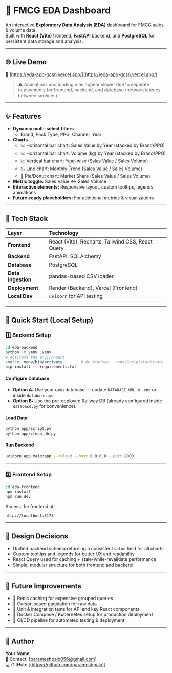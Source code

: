 # 🧠 FMCG EDA Dashboard

An interactive **Exploratory Data Analysis (EDA)** dashboard for FMCG sales & volume data.  
Built with **React (Vite)** frontend, **FastAPI** backend, and **PostgreSQL** for persistent data storage and analysis.

---

## 🌐 Live Demo

🔗 [https://eda-app-gcsn.vercel.app/](https://eda-app-gcsn.vercel.app/)

> ⚠️ Animations and loading may appear slower due to separate deployments for frontend, backend, and database (network latency between services).

---

## ✨ Features

- **Dynamic multi-select filters**
  - Brand, Pack Type, PPG, Channel, Year
- **Charts**
  - 📊 Horizontal bar chart: Sales Value by Year (stacked by Brand/PPG)
  - 📊 Horizontal bar chart: Volume (kg) by Year (stacked by Brand/PPG)
  - 📈 Vertical bar chart: Year-wise (Sales Value / Sales Volume)
  - 📉 Line chart: Monthly Trend (Sales Value / Sales Volume)
  - 🥧 Pie/Donut chart: Market Share (Sales Value / Sales Volume)
- **Metric toggle:** Sales Value ↔️ Sales Volume
- **Interactive elements:** Responsive layout, custom tooltips, legends, animations
- **Future-ready placeholders:** For additional metrics & visualizations

---

## 🧰 Tech Stack

| Layer | Technology |
|:------|:------------|
| **Frontend** | React (Vite), Recharts, Tailwind CSS, React Query |
| **Backend** | FastAPI, SQLAlchemy |
| **Database** | PostgreSQL |
| **Data ingestion** | pandas-based CSV loader |
| **Deployment** | Render (Backend), Vercel (Frontend) |
| **Local Dev** | `uvicorn` for API testing |

---

## 🚀 Quick Start (Local Setup)

### 1️⃣ Backend Setup

```bash
cd eda-backend
python -m venv .venv
# Activate the environment
source .venv/bin/activate        # On Windows: .venv\Scripts\activate
pip install -r requirements.txt
```

#### Configure Database

- **Option A:** Use your own database — update `DATABASE_URL` in `.env` or inside `database.py`.
- **Option B:** Use the pre-deployed Railway DB (already configured inside `database.py` for convenience).

#### Load Data

```bash
python app/script.py
python app/clean_db.py
```

#### Run Backend

```bash
uvicorn app.main:app --reload --host 0.0.0.0 --port 8000
```

---

### 2️⃣ Frontend Setup

```bash
cd eda-frontend
npm install
npm run dev
```

Access the frontend at:

```
http://localhost:5173
```

---

## 🧩 Design Decisions

- Unified backend schema returning a consistent `value` field for all charts  
- Custom tooltips and legends for better UX and readability  
- React Query used for caching + stale-while-revalidate performance  
- Simple, modular structure for both frontend and backend  

---

## 🚧 Future Improvements

- 🧱 Redis caching for expensive grouped queries  
- 🧭 Cursor-based pagination for raw data  
- 🧪 Unit & integration tests for API and key React components  
- 🐳 Docker Compose / Kubernetes setup for production deployment  
- 🔄 CI/CD pipeline for automated testing & deployment  

---

## 👤 Author

**Your Name**  
📧 Contact: [parameshpalo056@gmail.com]  
💻 GitHub: [(https://github.com/parameshpalo)]
